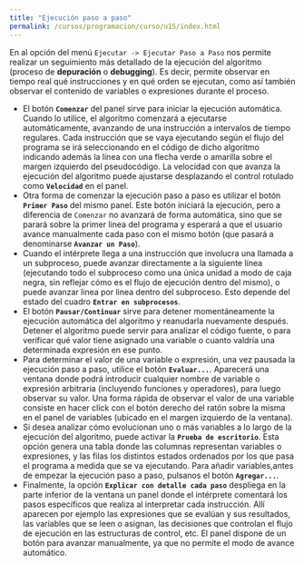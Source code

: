 ```yaml
---
title: "Ejecución paso a paso"
permalink: /cursos/programacion/curso/u15/index.html
---
```


En al opción del menú `Ejecutar -> Ejecutar Paso a Paso` nos permite realizar un seguimiento más detallado de la ejecución del algoritmo (proceso de **depuración** o **debugging**). Es decir, permite observar en tiempo real qué instrucciones y en qué orden se ejecutan, como así también observar el contenido de variables o expresiones durante el proceso.

* El botón **`Comenzar`** del panel sirve para iniciar la ejecución automática. Cuando lo utilice, el algoritmo comenzará a ejecutarse automáticamente, avanzando de una instrucción a intervalos de tiempo regulares. Cada instrucción que se vaya ejecutando según el flujo del programa se irá seleccionando en el código de dicho algoritmo indicando además la línea con una flecha verde o amarilla sobre el margen izquierdo del pseudocódigo. La velocidad con que avanza la ejecución del algoritmo puede ajustarse desplazando el control rotulado como **`Velocidad`** en el panel.
* Otra forma de comenzar la ejecución paso a paso es utilizar el botón **`Primer Paso`** del mismo panel. Este botón iniciará la ejecución, pero a diferencia de `Comenzar` no avanzará de forma automática, sino que se parará sobre la primer linea del programa y esperará a que el usuario avance manualmente cada paso con el mismo botón (que pasará a denominarse **`Avanzar un Paso`**).
* Cuando el intérprete llega a una instrucción que involucra una llamada a un subproceso, puede avanzar directamente a la siguiente línea (ejecutando todo el subproceso como una única unidad a modo de caja negra, sin reflejar cómo es el flujo de ejecución dentro del mismo), o puede avanzar linea por linea dentro del subproceso. Esto depende del estado del cuadro **`Entrar en subprocesos`**.
* El botón **`Pausar/Continuar`** sirve para detener momentáneamente la ejecución automática del algoritmo y reanudarla nuevamente después. Detener el algoritmo puede servir para analizar el código fuente, o para verificar qué valor tiene asignado una variable o cuanto valdría una determinada expresión en ese punto.
* Para determinar el valor de una variable o expresión, una vez pausada la ejecución paso a paso, utilice el botón **`Evaluar...`**. Aparecerá una ventana donde podrá introducir cualquier nombre de variable o expresión arbitraria (incluyendo funciones y operadores), para luego observar su valor. Una forma rápida de observar el valor de una variable consiste en hacer click con el botón derecho del ratón sobre la misma en el panel de variables (ubicado en el margen izquierdo de la ventana).
* Si desea analizar cómo evolucionan uno o más variables a lo largo de la ejecución del algoritmo, puede activar la **`Prueba de escritorio`**. Esta opción genera una tabla donde las columnas representan variables o expresiones, y las filas los distintos estados ordenados por los que pasa el programa a medida que se va ejecutando. Para añadir variables,antes de empezar la ejecución paso a paso, pulsanos el botón **`Agregar...`**.
* Finalmente, la opción **`Explicar con detalle cada paso`** despliega en la parte inferior de la ventana un panel donde el intérprete comentará los pasos específicos que realiza al interpretar cada instrucción. Allí aparecen por ejemplo las expresiones que se evalúan y sus resultados, las variables que se leen o asignan, las decisiones que controlan el flujo de ejecución en las estructuras de control, etc. El panel dispone de un botón para avanzar manualmente, ya que no permite el modo de avance automático.

